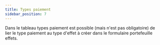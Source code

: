 ```yaml
---
title: Types paiement
sidebar_position: 7
---
```


Dans le tableau types paiement est possible (mais n'est pas obligatoire) de lier le type paiement au type d'effet à créer dans le formulaire portefeuille effets.







